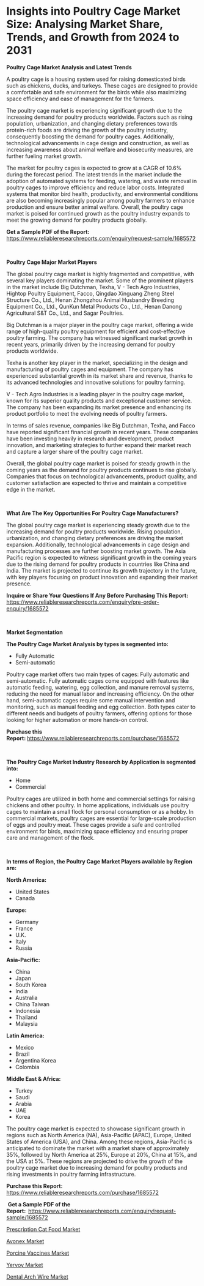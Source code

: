 <p><h1>Insights into Poultry Cage Market Size: Analysing Market Share, Trends, and Growth from 2024 to 2031</h1></p><p><strong>Poultry Cage Market Analysis and Latest Trends</strong></p>
<p><p>A poultry cage is a housing system used for raising domesticated birds such as chickens, ducks, and turkeys. These cages are designed to provide a comfortable and safe environment for the birds while also maximizing space efficiency and ease of management for the farmers.</p><p>The poultry cage market is experiencing significant growth due to the increasing demand for poultry products worldwide. Factors such as rising population, urbanization, and changing dietary preferences towards protein-rich foods are driving the growth of the poultry industry, consequently boosting the demand for poultry cages. Additionally, technological advancements in cage design and construction, as well as increasing awareness about animal welfare and biosecurity measures, are further fueling market growth.</p><p>The market for poultry cages is expected to grow at a CAGR of 10.6% during the forecast period. The latest trends in the market include the adoption of automated systems for feeding, watering, and waste removal in poultry cages to improve efficiency and reduce labor costs. Integrated systems that monitor bird health, productivity, and environmental conditions are also becoming increasingly popular among poultry farmers to enhance production and ensure better animal welfare. Overall, the poultry cage market is poised for continued growth as the poultry industry expands to meet the growing demand for poultry products globally.</p></p>
<p><strong>Get a Sample PDF of the Report:&nbsp;</strong> <a href="https://www.reliableresearchreports.com/enquiry/request-sample/1685572">https://www.reliableresearchreports.com/enquiry/request-sample/1685572</a></p>
<p>&nbsp;</p>
<p><strong>Poultry Cage Major Market Players</strong></p>
<p><p>The global poultry cage market is highly fragmented and competitive, with several key players dominating the market. Some of the prominent players in the market include Big Dutchman, Texha, V - Tech Agro Industries, Hightop Poultry Equipment, Facco, Qingdao Xinguang Zheng Steel Structure Co., Ltd., Henan Zhongzhou Animal Husbandry Breeding Equipment Co., Ltd., QunKun Metal Products Co., Ltd., Henan Danong Agricultural S&T Co., Ltd., and Sagar Poultries.</p><p>Big Dutchman is a major player in the poultry cage market, offering a wide range of high-quality poultry equipment for efficient and cost-effective poultry farming. The company has witnessed significant market growth in recent years, primarily driven by the increasing demand for poultry products worldwide.</p><p>Texha is another key player in the market, specializing in the design and manufacturing of poultry cages and equipment. The company has experienced substantial growth in its market share and revenue, thanks to its advanced technologies and innovative solutions for poultry farming.</p><p>V - Tech Agro Industries is a leading player in the poultry cage market, known for its superior quality products and exceptional customer service. The company has been expanding its market presence and enhancing its product portfolio to meet the evolving needs of poultry farmers.</p><p>In terms of sales revenue, companies like Big Dutchman, Texha, and Facco have reported significant financial growth in recent years. These companies have been investing heavily in research and development, product innovation, and marketing strategies to further expand their market reach and capture a larger share of the poultry cage market.</p><p>Overall, the global poultry cage market is poised for steady growth in the coming years as the demand for poultry products continues to rise globally. Companies that focus on technological advancements, product quality, and customer satisfaction are expected to thrive and maintain a competitive edge in the market.</p></p>
<p>&nbsp;</p>
<p><strong>What Are The Key Opportunities For Poultry Cage Manufacturers?</strong></p>
<p><p>The global poultry cage market is experiencing steady growth due to the increasing demand for poultry products worldwide. Rising population, urbanization, and changing dietary preferences are driving the market expansion. Additionally, technological advancements in cage design and manufacturing processes are further boosting market growth. The Asia Pacific region is expected to witness significant growth in the coming years due to the rising demand for poultry products in countries like China and India. The market is projected to continue its growth trajectory in the future, with key players focusing on product innovation and expanding their market presence.</p></p>
<p><strong>Inquire or Share Your Questions If Any Before Purchasing This Report:</strong> <a href="https://www.reliableresearchreports.com/enquiry/pre-order-enquiry/1685572">https://www.reliableresearchreports.com/enquiry/pre-order-enquiry/1685572</a></p>
<p>&nbsp;</p>
<p><strong>Market Segmentation</strong></p>
<p><strong>The Poultry Cage Market Analysis by types is segmented into:</strong></p>
<p><ul><li>Fully Automatic</li><li>Semi-automatic</li></ul></p>
<p><p>Poultry cage market offers two main types of cages: Fully automatic and semi-automatic. Fully automatic cages come equipped with features like automatic feeding, watering, egg collection, and manure removal systems, reducing the need for manual labor and increasing efficiency. On the other hand, semi-automatic cages require some manual intervention and monitoring, such as manual feeding and egg collection. Both types cater to different needs and budgets of poultry farmers, offering options for those looking for higher automation or more hands-on control.</p></p>
<p><strong>Purchase this Report:&nbsp;</strong><a href="https://www.reliableresearchreports.com/purchase/1685572">https://www.reliableresearchreports.com/purchase/1685572</a></p>
<p>&nbsp;</p>
<p><strong>The Poultry Cage Market Industry Research by Application is segmented into:</strong></p>
<p><ul><li>Home</li><li>Commercial</li></ul></p>
<p><p>Poultry cages are utilized in both home and commercial settings for raising chickens and other poultry. In home applications, individuals use poultry cages to maintain a small flock for personal consumption or as a hobby. In commercial markets, poultry cages are essential for large-scale production of eggs and poultry meat. These cages provide a safe and controlled environment for birds, maximizing space efficiency and ensuring proper care and management of the flock.</p></p>
<p>&nbsp;</p>
<p><strong>In terms of Region, the Poultry Cage Market Players available by Region are:</strong></p>
<p>
    <p> <strong> North America: </strong>
        <ul>
            <li>United States</li>
            <li>Canada</li>
        </ul>
        </p> 
    <p> <strong> Europe: </strong>
        <ul>
            <li>Germany</li>
            <li>France</li>
            <li>U.K.</li>
            <li>Italy</li>
            <li>Russia</li>
        </ul>
        </p> 
    <p> <strong> Asia-Pacific: </strong>
        <ul>
            <li>China</li>
            <li>Japan</li>
            <li>South Korea</li>
            <li>India</li>
            <li>Australia</li>
            <li>China Taiwan</li>
            <li>Indonesia</li>
            <li>Thailand</li>
            <li>Malaysia</li>
        </ul>
        </p> 
    <p> <strong> Latin America: </strong>
        <ul>
            <li>Mexico</li>
            <li>Brazil</li>
            <li>Argentina Korea</li>
            <li>Colombia</li>
        </ul>
        </p> 
    <p> <strong> Middle East & Africa: </strong>
        <ul>
            <li>Turkey</li>
            <li>Saudi</li>
            <li>Arabia</li>
            <li>UAE</li>
            <li>Korea</li>
        </ul>
    </p>
    </p>
<p><p>The poultry cage market is expected to showcase significant growth in regions such as North America (NA), Asia-Pacific (APAC), Europe, United States of America (USA), and China. Among these regions, Asia-Pacific is anticipated to dominate the market with a market share of approximately 35%, followed by North America at 25%, Europe at 20%, China at 15%, and the USA at 5%. These regions are projected to drive the growth of the poultry cage market due to increasing demand for poultry products and rising investments in poultry farming infrastructure.</p></p>
<p><strong>Purchase this Report: </strong><a href="https://www.reliableresearchreports.com/purchase/1685572">https://www.reliableresearchreports.com/purchase/1685572</a></p>
<p>&nbsp;<strong>Get a Sample PDF of the Report:&nbsp;&nbsp;</strong><a href="https://www.reliableresearchreports.com/enquiry/request-sample/1685572">https://www.reliableresearchreports.com/enquiry/request-sample/1685572</a></p>
<p><strong></strong></p>
<p><p><a href="https://medium.com/@tomazemlak97885/prescription-cat-food-market-insights-into-market-cagr-market-trends-and-growth-strategies-ce85bc009edc">Prescription Cat Food Market</a></p><p><a href="https://medium.com/@tomazemlak97885/avonex-market-insights-into-market-cagr-market-trends-and-growth-strategies-1fac62bb0758">Avonex Market</a></p><p><a href="https://medium.com/@sophiegrant777/porcine-vaccines-market-research-report-its-history-and-forecast-2024-to-2031-58802db8bdd5">Porcine Vaccines Market</a></p><p><a href="https://medium.com/@tomazemlak97885/yervoy-market-share-evolution-and-market-growth-trends-2024-2031-fadb80219262">Yervoy Market</a></p><p><a href="https://medium.com/@tomazemlak97885/dental-arch-wire-market-size-market-outlook-and-market-forecast-2024-to-2031-f9084a624034">Dental Arch Wire Market</a></p></p>
